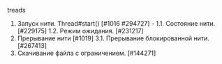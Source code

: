 treads
1. Запуск нити. Thread#start() [#1016 #294727] -
   1.1. Состояние нити. [#229175]
   1.2. Режим ожидания. [#231217]
2. Прерывание нити [#1019]
   3.1. Прерывание блокированной нити. [#267413]
3. Скачивание файла с ограничением. [#144271]


